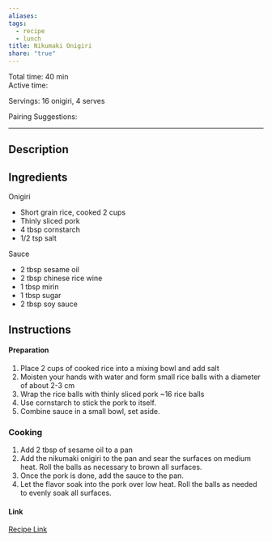 ```yaml
---
aliases: 
tags:
  - recipe
  - lunch
title: Nikumaki Onigiri
share: "true"
---
```

Total time: 40 min  
Active time:   
  
Servings: 16 onigiri, 4 serves  
  
Pairing Suggestions:   
  
---  
## Description  
## Ingredients  
   
Onigiri  
- Short grain rice, cooked 2 cups  
- Thinly sliced pork  
- 4 tbsp cornstarch  
- 1/2 tsp salt  
  
Sauce  
- 2 tbsp sesame oil  
- 2 tbsp chinese rice wine  
- 1 tbsp mirin  
- 1 tbsp sugar  
- 2 tbsp soy sauce  
  
  
## Instructions   
#### Preparation  
  
 1. Place 2 cups of cooked rice into a mixing bowl and add salt  
 2. Moisten your hands with water and form small rice balls with a diameter of about 2-3 cm  
 3. Wrap the rice balls with thinly sliced pork ~16 rice balls  
 4. Use cornstarch to stick the pork to itself.  
 5. Combine sauce in a small bowl,  set aside.   
### Cooking   
1. Add 2 tbsp of sesame oil to a pan  
2. Add the nikumaki onigiri to the pan and sear the surfaces on medium heat. Roll the balls as necessary to brown all surfaces.  
3. Once the pork is done, add the sauce to the pan.   
4. Let the flavor soak into the pork over low heat. Roll the balls as needed to evenly soak all surfaces.  
  
#### Link  
[Recipe Link](https://myjapaneserecipes.com/nikumaki-onigiri-recipe-japanese-meat-wrapped-rice-balls/#wprm-recipe-container-747)  
